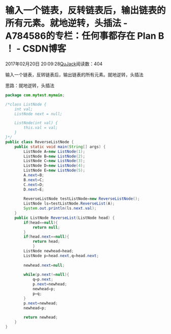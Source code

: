 # 输入一个链表，反转链表后，输出链表的所有元素。就地逆转，头插法 - A784586的专栏：任何事都存在 Plan B ！ - CSDN博客





2017年02月20日 20:09:28[QuJack](https://me.csdn.net/A784586)阅读数：404








输入一个链表，反转链表后，输出链表的所有元素。就地逆转，头插法


思路：就地逆转，头插法






```java
package com.mytest.mymain;

/*class ListNode {
    int val;
    ListNode next = null;

    ListNode(int val) {
        this.val = val;
    }
}*/
public class ReverseListNode {
	public static void main(String[] args) {
		ListNode A=new ListNode(1);
		ListNode B=new ListNode(2);
		ListNode C=new ListNode(3);
		ListNode D=new ListNode(4);
		ListNode E=new ListNode(5);
		A.next=B;
		B.next=C;
		C.next=D;
		D.next=E;
		
		ReverseListNode testListNode=new ReverseListNode();
		ListNode ls=testListNode.ReverseList(A);
		System.out.println(ls.next.val);
	}
    public ListNode ReverseList(ListNode head) {
    	if(head==null){
    		return null;
    	}
    	if(head.next==null){
    		return head;
    		}
    	ListNode newhead=head;
    	ListNode p=head.next,q=head.next;
    	
    	newhead.next=null;
    	
    	while(p.next!=null){
    		q=p.next;
    		p.next=newhead;
    		newhead=p;
    		p=q;
    	}
    	p.next=newhead;
    	newhead=p;
    	
    	return newhead;
    }
}
```






